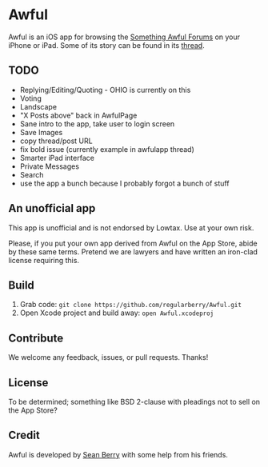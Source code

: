 Awful
=====

Awful is an iOS app for browsing the [Something Awful Forums][forums] on your iPhone or iPad. Some of its story can be found in its [thread][].

[forums]: http://forums.somethingawful.com
[thread]: http://forums.somethingawful.com/showthread.php?threadid=3381510

TODO
-------
* Replying/Editing/Quoting - OHIO is currently on this
* Voting
* Landscape
* "X Posts above" back in AwfulPage
* Sane intro to the app, take user to login screen
* Save Images
* copy thread/post URL
* fix bold issue (currently example in awfulapp thread)
* Smarter iPad interface
* Private Messages
* Search
* use the app a bunch because I probably forgot a bunch of stuff

An unofficial app
-----------------

This app is unofficial and is not endorsed by Lowtax. Use at your own risk.

Please, if you put your own app derived from Awful on the App Store, abide by these same terms. Pretend we are lawyers and have written an iron-clad license requiring this.

Build
-----

1. Grab code: `git clone https://github.com/regularberry/Awful.git`
2. Open Xcode project and build away: `open Awful.xcodeproj`

Contribute
----------

We welcome any feedback, issues, or pull requests. Thanks!

License
-------

To be determined; something like BSD 2-clause with pleadings not to sell on the App Store?

Credit
------

Awful is developed by [Sean Berry][regularberry] with some help from his friends.

[regularberry]: https://github.com/regularberry
